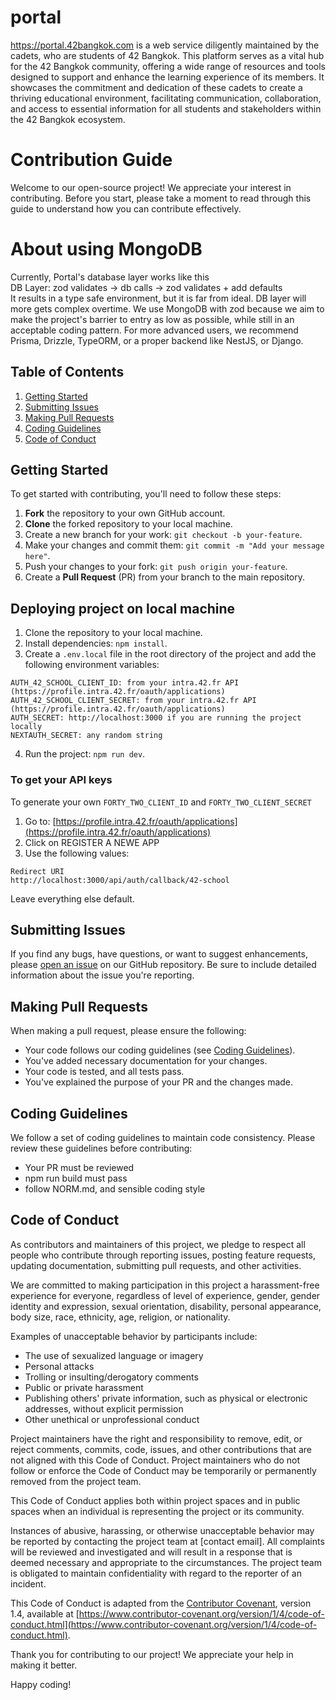 # portal

https://portal.42bangkok.com is a web service diligently maintained by the cadets, who are students of 42 Bangkok. This platform serves as a vital hub for the 42 Bangkok community, offering a wide range of resources and tools designed to support and enhance the learning experience of its members. It showcases the commitment and dedication of these cadets to create a thriving educational environment, facilitating communication, collaboration, and access to essential information for all students and stakeholders within the 42 Bangkok ecosystem.

# Contribution Guide

Welcome to our open-source project! We appreciate your interest in contributing. Before you start, please take a moment to read through this guide to understand how you can contribute effectively.

# About using MongoDB

Currently, Portal's database layer works like this  
DB Layer: zod validates -> db calls -> zod validates + add defaults  
It results in a type safe environment, but it is far from ideal. DB layer will more gets complex overtime.
We use MongoDB with zod because we aim to make the project's barrier to entry as low as possible, while still in an acceptable coding pattern. For more advanced users, we recommend Prisma, Drizzle, TypeORM, or a proper backend like NestJS, or Django.

## Table of Contents

1. [Getting Started](#getting-started)
2. [Submitting Issues](#submitting-issues)
3. [Making Pull Requests](#making-pull-requests)
4. [Coding Guidelines](#coding-guidelines)
5. [Code of Conduct](#code-of-conduct)

## Getting Started

To get started with contributing, you'll need to follow these steps:

1. **Fork** the repository to your own GitHub account.
2. **Clone** the forked repository to your local machine.
3. Create a new branch for your work: `git checkout -b your-feature`.
4. Make your changes and commit them: `git commit -m "Add your message here"`.
5. Push your changes to your fork: `git push origin your-feature`.
6. Create a **Pull Request** (PR) from your branch to the main repository.

## Deploying project on local machine

1. Clone the repository to your local machine.
2. Install dependencies: `npm install`.
3. Create a `.env.local` file in the root directory of the project and add the following environment variables:

```
AUTH_42_SCHOOL_CLIENT_ID: from your intra.42.fr API (https://profile.intra.42.fr/oauth/applications)
AUTH_42_SCHOOL_CLIENT_SECRET: from your intra.42.fr API (https://profile.intra.42.fr/oauth/applications)
AUTH_SECRET: http://localhost:3000 if you are running the project locally
NEXTAUTH_SECRET: any random string
```

4. Run the project: `npm run dev`.

### To get your API keys

To generate your own `FORTY_TWO_CLIENT_ID` and `FORTY_TWO_CLIENT_SECRET`

1. Go to: [https://profile.intra.42.fr/oauth/applications](https://profile.intra.42.fr/oauth/applications)
2. Click on REGISTER A NEWE APP
3. Use the following values:

```
Redirect URI
http://localhost:3000/api/auth/callback/42-school
```

Leave everything else default.

## Submitting Issues

If you find any bugs, have questions, or want to suggest enhancements, please [open an issue](https://github.com/yourusername/yourrepository/issues) on our GitHub repository. Be sure to include detailed information about the issue you're reporting.

## Making Pull Requests

When making a pull request, please ensure the following:

- Your code follows our coding guidelines (see [Coding Guidelines](#coding-guidelines)).
- You've added necessary documentation for your changes.
- Your code is tested, and all tests pass.
- You've explained the purpose of your PR and the changes made.

## Coding Guidelines

We follow a set of coding guidelines to maintain code consistency. Please review these guidelines before contributing:

- Your PR must be reviewed
- npm run build must pass
- follow NORM.md, and sensible coding style

## Code of Conduct

As contributors and maintainers of this project, we pledge to respect all people who contribute through reporting issues, posting feature requests, updating documentation, submitting pull requests, and other activities.

We are committed to making participation in this project a harassment-free experience for everyone, regardless of level of experience, gender, gender identity and expression, sexual orientation, disability, personal appearance, body size, race, ethnicity, age, religion, or nationality.

Examples of unacceptable behavior by participants include:

- The use of sexualized language or imagery
- Personal attacks
- Trolling or insulting/derogatory comments
- Public or private harassment
- Publishing others' private information, such as physical or electronic addresses, without explicit permission
- Other unethical or unprofessional conduct

Project maintainers have the right and responsibility to remove, edit, or reject comments, commits, code, issues, and other contributions that are not aligned with this Code of Conduct. Project maintainers who do not follow or enforce the Code of Conduct may be temporarily or permanently removed from the project team.

This Code of Conduct applies both within project spaces and in public spaces when an individual is representing the project or its community.

Instances of abusive, harassing, or otherwise unacceptable behavior may be reported by contacting the project team at [contact email]. All complaints will be reviewed and investigated and will result in a response that is deemed necessary and appropriate to the circumstances. The project team is obligated to maintain confidentiality with regard to the reporter of an incident.

This Code of Conduct is adapted from the [Contributor Covenant](https://www.contributor-covenant.org), version 1.4, available at [https://www.contributor-covenant.org/version/1/4/code-of-conduct.html](https://www.contributor-covenant.org/version/1/4/code-of-conduct.html).

Thank you for contributing to our project! We appreciate your help in making it better.

Happy coding!
